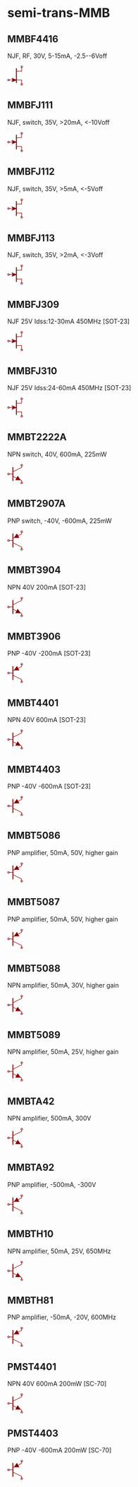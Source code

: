 # semi-trans-MMB

## MMBF4416
NJF, RF, 30V, 5-15mA, -2.5--6Voff

![MMBF4416__1__1](/images/_semi__NJF__1__1.png?raw=true) 

## MMBFJ111
NJF, switch, 35V, >20mA, <-10Voff

![MMBFJ111__1__1](/images/_semi__NJFSYM__1__1.png?raw=true) 

## MMBFJ112
NJF, switch, 35V, >5mA, <-5Voff

![MMBFJ112__1__1](/images/_semi__NJFSYM__1__1.png?raw=true) 

## MMBFJ113
NJF, switch, 35V, >2mA, <-3Voff

![MMBFJ113__1__1](/images/_semi__NJFSYM__1__1.png?raw=true) 

## MMBFJ309
NJF 25V Idss:12-30mA 450MHz [SOT-23]

![MMBFJ309__1__1](/images/_semi__NJFSYM__1__1.png?raw=true) 

## MMBFJ310
NJF 25V Idss:24-60mA 450MHz [SOT-23]

![MMBFJ310__1__1](/images/_semi__NJFSYM__1__1.png?raw=true) 

## MMBT2222A
NPN switch, 40V, 600mA, 225mW

![MMBT2222A__1__1](/images/_semi__NPN__1__1.png?raw=true) 

## MMBT2907A
PNP switch, -40V, -600mA, 225mW

![MMBT2907A__1__1](/images/_semi__PNP__1__1.png?raw=true) 

## MMBT3904
NPN 40V 200mA [SOT-23]

![MMBT3904__1__1](/images/_semi__NPN__1__1.png?raw=true) 

## MMBT3906
PNP -40V -200mA [SOT-23]

![MMBT3906__1__1](/images/_semi__PNP__1__1.png?raw=true) 

## MMBT4401
NPN 40V 600mA [SOT-23]

![MMBT4401__1__1](/images/_semi__NPN__1__1.png?raw=true) 

## MMBT4403
PNP -40V -600mA [SOT-23]

![MMBT4403__1__1](/images/_semi__PNP__1__1.png?raw=true) 

## MMBT5086
PNP amplifier, 50mA, 50V, higher gain

![MMBT5086__1__1](/images/_semi__PNP__1__1.png?raw=true) 

## MMBT5087
PNP amplifier, 50mA, 50V, higher gain

![MMBT5087__1__1](/images/_semi__PNP__1__1.png?raw=true) 

## MMBT5088
NPN amplifier, 50mA, 30V, higher gain

![MMBT5088__1__1](/images/_semi__NPN__1__1.png?raw=true) 

## MMBT5089
NPN amplifier, 50mA, 25V, higher gain

![MMBT5089__1__1](/images/_semi__NPN__1__1.png?raw=true) 

## MMBTA42
NPN amplifier, 500mA, 300V

![MMBTA42__1__1](/images/_semi__NPN__1__1.png?raw=true) 

## MMBTA92
PNP amplifier, -500mA, -300V

![MMBTA92__1__1](/images/_semi__PNP__1__1.png?raw=true) 

## MMBTH10
NPN amplifier, 50mA, 25V, 650MHz

![MMBTH10__1__1](/images/_semi__NPN__1__1.png?raw=true) 

## MMBTH81
PNP amplifier, -50mA, -20V, 600MHz

![MMBTH81__1__1](/images/_semi__PNP__1__1.png?raw=true) 

## PMST4401
NPN 40V 600mA 200mW [SC-70]

![PMST4401__1__1](/images/_semi__NPN__1__1.png?raw=true) 

## PMST4403
PNP -40V -600mA 200mW [SC-70]

![PMST4403__1__1](/images/_semi__PNP__1__1.png?raw=true) 

